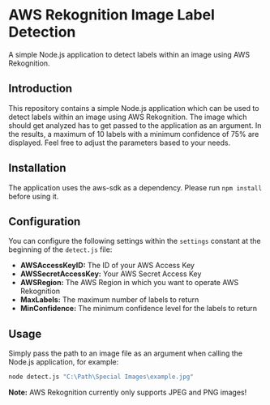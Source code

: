 # AWS Rekognition Image Label Detection
A simple Node.js application to detect labels within an image using AWS Rekognition.

## Introduction
This repository contains a simple Node.js application which can be used to detect labels within an image using AWS Rekognition. The image which should get analyzed has to get passed to the application as an argument. In the results, a maximum of 10 labels with a minimum confidence of 75% are displayed. Feel free to adjust the parameters based to your needs.

## Installation
The application uses the aws-sdk as a dependency. Please run ```npm install``` before using it.

## Configuration
You can configure the following settings within the ```settings``` constant at the beginning of the ```detect.js``` file:
- **AWSAccessKeyID:** The ID of your AWS Access Key
- **AWSSecretAccessKey:** Your AWS Secret Access Key
- **AWSRegion:** The AWS Region in which you want to operate AWS Rekognition
- **MaxLabels:** The maximum number of labels to return
- **MinConfidence:** The minimum confidence level for the labels to return

## Usage
Simply pass the path to an image file as an argument when calling the Node.js application, for example:
```bash
node detect.js "C:\Path\Special Images\example.jpg"
```
**Note:** AWS Rekognition currently only supports JPEG and PNG images!

